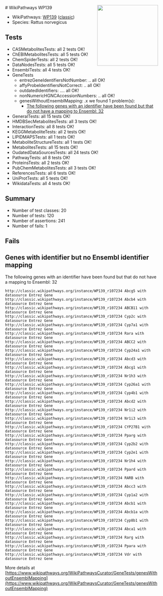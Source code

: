 <img style="float: right; width: 200px" src="https://upload.wikimedia.org/wikipedia/commons/thumb/8/83/Wplogo_with_text_500.png/640px-Wplogo_with_text_500.png" />
# WikiPathways WP139

* WikiPathways: [WP139](https://wikipathways.org/pathways/WP139) ([classic](https://classic.wikipathways.org/instance/WP139))
* Species: Rattus norvegicus
## Tests
* CASMetabolitesTests: all 2 tests OK!
* ChEBIMetabolitesTests: all 5 tests OK!
* ChemSpiderTests: all 2 tests OK!
* DataNodesTests: all 5 tests OK!
* EnsemblTests: all 4 tests OK!
* GeneTests
    * entrezGeneIdentifiersNotNumber: .. all OK!
    * affyProbeIdentifiersNotCorrect: .. all OK!
    * outdatedIdentifiers: .... all OK!
    * nonNumericHGNCAccessionNumbers: .. all OK!
    * genesWithoutEnsemblMapping: .x we found 1 problem(s):
        * [The following genes with an identifier have been found but that do not have a mapping to Ensembl: 32](#c4e5434d)
* GeneralTests: all 15 tests OK!
* HMDBSecMetabolitesTests: all 3 tests OK!
* InteractionTests: all 8 tests OK!
* KEGGMetaboliteTests: all 2 tests OK!
* LIPIDMAPSTests: all 1 tests OK!
* MetaboliteStructureTests: all 1 tests OK!
* MetabolitesTests: all 15 tests OK!
* OudatedDataSourcesTests: all 24 tests OK!
* PathwayTests: all 8 tests OK!
* ProteinsTests: all 2 tests OK!
* PubChemMetabolitesTests: all 3 tests OK!
* ReferencesTests: all 6 tests OK!
* UniProtTests: all 5 tests OK!
* WikidataTests: all 4 tests OK!


## Summary

* Number of test classes: 20
* Number of tests: 120
* Number of assertions: 241
* Number of fails: 1

## Fails

<a name="c4e5434d" />

## Genes with identifier but no Ensembl identifier mapping

The following genes with an identifier have been found but that do not have a mapping to Ensembl: 32
```
http://classic.wikipathways.org/instance/WP139_r107234 Abcg5 with datasource Entrez Gene
http://classic.wikipathways.org/instance/WP139_r107234 Abcb4 with datasource Entrez Gene
http://classic.wikipathways.org/instance/WP139_r107234 ABCB11 with datasource Entrez Gene
http://classic.wikipathways.org/instance/WP139_r107234 Cyp2c with datasource Entrez Gene
http://classic.wikipathways.org/instance/WP139_r107234 Cyp7a1 with datasource Entrez Gene
http://classic.wikipathways.org/instance/WP139_r107234 Rara with datasource Entrez Gene
http://classic.wikipathways.org/instance/WP139_r107234 ABCC2 with datasource Entrez Gene
http://classic.wikipathways.org/instance/WP139_r107234 Cyp24a1 with datasource Entrez Gene
http://classic.wikipathways.org/instance/WP139_r107234 Abcd3 with datasource Entrez Gene
http://classic.wikipathways.org/instance/WP139_r107234 Abcg1 with datasource Entrez Gene
http://classic.wikipathways.org/instance/WP139_r107234 Nr1h3 with datasource Entrez Gene
http://classic.wikipathways.org/instance/WP139_r107234 Cyp26a1 with datasource Entrez Gene
http://classic.wikipathways.org/instance/WP139_r107234 Cyp4b1 with datasource Entrez Gene
http://classic.wikipathways.org/instance/WP139_r107234 Abcd2 with datasource Entrez Gene
http://classic.wikipathways.org/instance/WP139_r107234 Nr1i2 with datasource Entrez Gene
http://classic.wikipathways.org/instance/WP139_r107234 Nr1i3 with datasource Entrez Gene
http://classic.wikipathways.org/instance/WP139_r107234 CYP27B1 with datasource Entrez Gene
http://classic.wikipathways.org/instance/WP139_r107234 Pparg with datasource Entrez Gene
http://classic.wikipathways.org/instance/WP139_r107234 Cyp2b2 with datasource Entrez Gene
http://classic.wikipathways.org/instance/WP139_r107234 Cyp2e1 with datasource Entrez Gene
http://classic.wikipathways.org/instance/WP139_r107234 Nr1h4 with datasource Entrez Gene
http://classic.wikipathways.org/instance/WP139_r107234 Ppard with datasource Entrez Gene
http://classic.wikipathways.org/instance/WP139_r107234 RARB with datasource Entrez Gene
http://classic.wikipathways.org/instance/WP139_r107234 Abcc3 with datasource Entrez Gene
http://classic.wikipathways.org/instance/WP139_r107234 Cyp1a2 with datasource Entrez Gene
http://classic.wikipathways.org/instance/WP139_r107234 Abcb1 with datasource Entrez Gene
http://classic.wikipathways.org/instance/WP139_r107234 Abcb1a with datasource Entrez Gene
http://classic.wikipathways.org/instance/WP139_r107234 Cyp8b1 with datasource Entrez Gene
http://classic.wikipathways.org/instance/WP139_r107234 Abca1 with datasource Entrez Gene
http://classic.wikipathways.org/instance/WP139_r107234 Rarg with datasource Entrez Gene
http://classic.wikipathways.org/instance/WP139_r107234 Ppara with datasource Entrez Gene
http://classic.wikipathways.org/instance/WP139_r107234 Vdr with datasource Entrez Gene
```

More details at [https://www.wikipathways.org/WikiPathwaysCurator/GeneTests/genesWithoutEnsemblMapping](https://www.wikipathways.org/WikiPathwaysCurator/GeneTests/genesWithoutEnsemblMapping)

